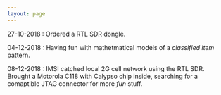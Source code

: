 ```yaml
---
layout: page
---
```


27-10-2018 : Ordered a RTL SDR dongle. 

04-12-2018 : Having fun with mathetmatical models of a *classified item* pattern.

08-12-2018 : IMSI catched local 2G cell network using the RTL SDR. Brought a Motorola C118 with Calypso chip inside, searching for a comaptible JTAG connector for more *fun* stuff.

